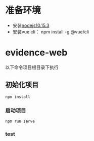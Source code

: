 # 准备环境
* 安装[nodejs10.15.3](https://nodejs.org/en/download/)
* 安装vue cli： npm install -g @vue/cli

# evidence-web
以下命令项目根目录下执行
## 初始化项目
```
npm install
```

### 启动项目
```
npm run serve
```
### test
